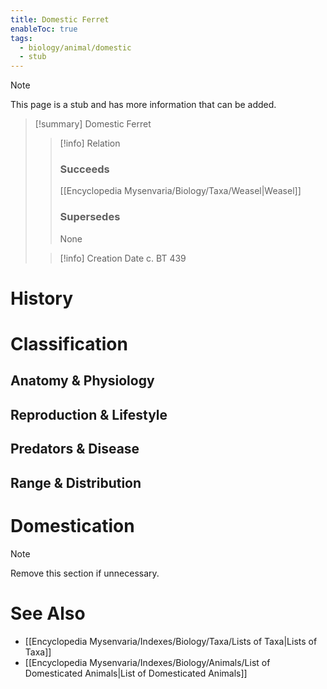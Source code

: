 ```yaml
---
title: Domestic Ferret
enableToc: true
tags:
  - biology/animal/domestic
  - stub
---
```


> [!note]
> This page is a stub and has more information that can be added.

> [!summary] Domestic Ferret
> > [!info] Relation
> > ### Succeeds
> > [[Encyclopedia Mysenvaria/Biology/Taxa/Weasel|Weasel]]
> > ### Supersedes
> > None
>
> > [!info] Creation Date
> > c. BT 439


# History

# Classification
## Anatomy & Physiology

## Reproduction & Lifestyle

## Predators & Disease

## Range & Distribution

# Domestication

> [!note]
> Remove this section if unnecessary.
# See Also
- [[Encyclopedia Mysenvaria/Indexes/Biology/Taxa/Lists of Taxa|Lists of Taxa]]
- [[Encyclopedia Mysenvaria/Indexes/Biology/Animals/List of Domesticated Animals|List of Domesticated Animals]]